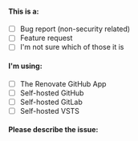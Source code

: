 <!--
    Is this about a security problem?
    DO NOT RAISE AN ISSUE - please email security@renovatebot.com instead

    Is this question about config help?
    If so, please open an issue in https://github.com/renovateapp/config-help instead
-->

<!-- Mark an 'x' in the applicable boxes below, e.g. like [x] -->

#### This is a:

- [ ] Bug report (non-security related)
- [ ] Feature request
- [ ] I'm not sure which of those it is

#### I'm using:

- [ ] The Renovate GitHub App
- [ ] Self-hosted GitHub
- [ ] Self-hosted GitLab
- [ ] Self-hosted VSTS

#### Please describe the issue:
